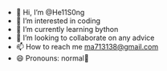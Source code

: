 - 👋 Hi, I’m @He11S0ng
- 👀 I’m interested in coding 
- 🌱 I’m currently learning bython
- 💞️ I’m looking to collaborate on any advice
- 📫 How to reach me ma713138@gmail.com 
- 😄 Pronouns: normal🙂
  

<!---
Ilove anime 
--->
